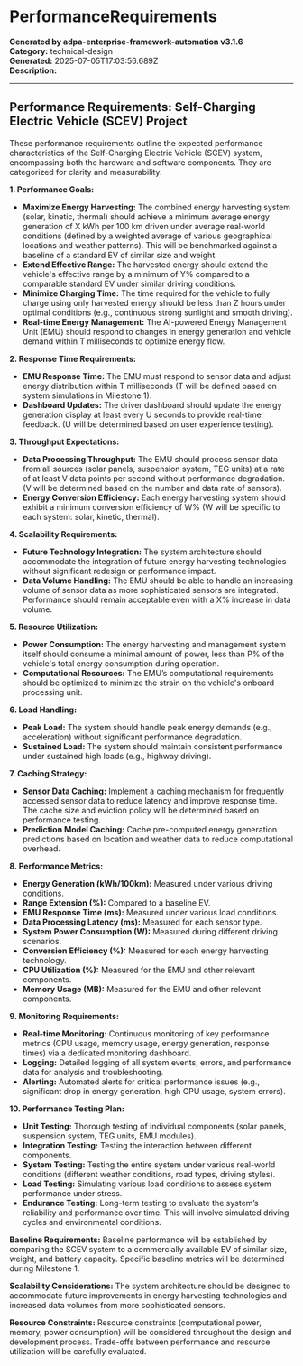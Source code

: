 # PerformanceRequirements

**Generated by adpa-enterprise-framework-automation v3.1.6**  
**Category:** technical-design  
**Generated:** 2025-07-05T17:03:56.689Z  
**Description:** 

---

## Performance Requirements: Self-Charging Electric Vehicle (SCEV) Project

These performance requirements outline the expected performance characteristics of the Self-Charging Electric Vehicle (SCEV) system, encompassing both the hardware and software components.  They are categorized for clarity and measurability.


**1. Performance Goals:**

* **Maximize Energy Harvesting:** The combined energy harvesting system (solar, kinetic, thermal) should achieve a minimum average energy generation of X kWh per 100 km driven under average real-world conditions (defined by a weighted average of various geographical locations and weather patterns).  This will be benchmarked against a baseline of a standard EV of similar size and weight.
* **Extend Effective Range:** The harvested energy should extend the vehicle's effective range by a minimum of Y% compared to a comparable standard EV under similar driving conditions.
* **Minimize Charging Time:** The time required for the vehicle to fully charge using only harvested energy should be less than Z hours under optimal conditions (e.g., continuous strong sunlight and smooth driving).
* **Real-time Energy Management:** The AI-powered Energy Management Unit (EMU) should respond to changes in energy generation and vehicle demand within T milliseconds to optimize energy flow.


**2. Response Time Requirements:**

* **EMU Response Time:** The EMU must respond to sensor data and adjust energy distribution within T milliseconds (T will be defined based on system simulations in Milestone 1).
* **Dashboard Updates:** The driver dashboard should update the energy generation display at least every U seconds to provide real-time feedback. (U will be determined based on user experience testing).


**3. Throughput Expectations:**

* **Data Processing Throughput:** The EMU should process sensor data from all sources (solar panels, suspension system, TEG units) at a rate of at least V data points per second without performance degradation. (V will be determined based on the number and data rate of sensors).
* **Energy Conversion Efficiency:** Each energy harvesting system should exhibit a minimum conversion efficiency of W% (W will be specific to each system: solar, kinetic, thermal).


**4. Scalability Requirements:**

* **Future Technology Integration:** The system architecture should accommodate the integration of future energy harvesting technologies without significant redesign or performance impact.
* **Data Volume Handling:** The EMU should be able to handle an increasing volume of sensor data as more sophisticated sensors are integrated.  Performance should remain acceptable even with a X% increase in data volume.


**5. Resource Utilization:**

* **Power Consumption:** The energy harvesting and management system itself should consume a minimal amount of power, less than P% of the vehicle's total energy consumption during operation.
* **Computational Resources:** The EMU’s computational requirements should be optimized to minimize the strain on the vehicle's onboard processing unit.


**6. Load Handling:**

* **Peak Load:** The system should handle peak energy demands (e.g., acceleration) without significant performance degradation.
* **Sustained Load:** The system should maintain consistent performance under sustained high loads (e.g., highway driving).


**7. Caching Strategy:**

* **Sensor Data Caching:**  Implement a caching mechanism for frequently accessed sensor data to reduce latency and improve response time.  The cache size and eviction policy will be determined based on performance testing.
* **Prediction Model Caching:** Cache pre-computed energy generation predictions based on location and weather data to reduce computational overhead.


**8. Performance Metrics:**

* **Energy Generation (kWh/100km):**  Measured under various driving conditions.
* **Range Extension (%):** Compared to a baseline EV.
* **EMU Response Time (ms):** Measured under various load conditions.
* **Data Processing Latency (ms):** Measured for each sensor type.
* **System Power Consumption (W):** Measured during different driving scenarios.
* **Conversion Efficiency (%):** Measured for each energy harvesting technology.
* **CPU Utilization (%):** Measured for the EMU and other relevant components.
* **Memory Usage (MB):** Measured for the EMU and other relevant components.


**9. Monitoring Requirements:**

* **Real-time Monitoring:** Continuous monitoring of key performance metrics (CPU usage, memory usage, energy generation, response times) via a dedicated monitoring dashboard.
* **Logging:** Detailed logging of all system events, errors, and performance data for analysis and troubleshooting.
* **Alerting:**  Automated alerts for critical performance issues (e.g., significant drop in energy generation, high CPU usage, system errors).


**10. Performance Testing Plan:**

* **Unit Testing:** Thorough testing of individual components (solar panels, suspension system, TEG units, EMU modules).
* **Integration Testing:** Testing the interaction between different components.
* **System Testing:** Testing the entire system under various real-world conditions (different weather conditions, road types, driving styles).
* **Load Testing:** Simulating various load conditions to assess system performance under stress.
* **Endurance Testing:**  Long-term testing to evaluate the system’s reliability and performance over time.  This will involve simulated driving cycles and environmental conditions.


**Baseline Requirements:**  Baseline performance will be established by comparing the SCEV system to a commercially available EV of similar size, weight, and battery capacity.  Specific baseline metrics will be determined during Milestone 1.


**Scalability Considerations:** The system architecture should be designed to accommodate future improvements in energy harvesting technologies and increased data volumes from more sophisticated sensors.


**Resource Constraints:**  Resource constraints (computational power, memory, power consumption) will be considered throughout the design and development process.  Trade-offs between performance and resource utilization will be carefully evaluated.

